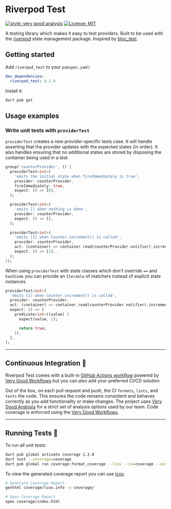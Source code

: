 # Riverpod Test

[![style: very good analysis][very_good_analysis_badge]][very_good_analysis_link]
[![License: MIT][license_badge]][license_link]

A testing library which makes it easy to test providers. Built to be used with the [riverpod](https://pub.dev/packages/riverpod) state management package. Inspired by [bloc_test](https://pub.dev/packages/bloc_test).

## Getting started

Add `riverpod_test` to your `pubspec.yaml`:

```yaml
dev_dependencies:
  riverpod_test: 0.1.0
```

Install it:

```sh
dart pub get
```

## Usage examples

### Write unit tests with `providerTest`

`providerTest` creates a new provider-specific tests case. It will handle asserting that the provider updates with the expected states (in order). It also handles ensuring that no additional states are stored by disposing the container being used in a test.

```dart
group('counterProvider', () {
  providerTest<int>(
    'emits the initial state when fireImmediately is true',
    provider: counterProvider,
    fireImmediately: true,
    expect: () => [0],
  );

  providerTest<int>(
    'emits [] when nothing is done',
    provider: counterProvider,
    expect: () => [],
  );

  providerTest<int>(
    'emits [1] when Counter.increment() is called',
    provider: counterProvider,
    act: (container) => container.read(counterProvider.notifier).increment(),
    expect: () => [1],
  );
});
```

When using `providerTest` with state classes which don't override `==` and `hashCode` you can provide an `Iterable` of matchers instead of explicit state instances.

```dart
providerTest<int>(
  'emits [1] when Counter.increment() is called',
  provider: counterProvider,
  act: (container) => container.read(counterProvider.notifier).increment(),
  expect: () => [
    predicate<int>((value) {
      expect(value, 1);

      return true;
    }),
  ],
);
```

---

## Continuous Integration 🤖

Riverpod Test comes with a built-in [GitHub Actions workflow][github_actions_link] powered by [Very Good Workflows][very_good_workflows_link] but you can also add your preferred CI/CD solution.

Out of the box, on each pull request and push, the CI `formats`, `lints`, and `tests` the code. This ensures the code remains consistent and behaves correctly as you add functionality or make changes. The project uses [Very Good Analysis][very_good_analysis_link] for a strict set of analysis options used by our team. Code coverage is enforced using the [Very Good Workflows][very_good_coverage_link].

---

## Running Tests 🧪

To run all unit tests:

```sh
dart pub global activate coverage 1.2.0
dart test --coverage=coverage
dart pub global run coverage:format_coverage --lcov --in=coverage --out=coverage/lcov.info
```

To view the generated coverage report you can use [lcov](https://github.com/linux-test-project/lcov).

```sh
# Generate Coverage Report
genhtml coverage/lcov.info -o coverage/

# Open Coverage Report
open coverage/index.html
```

[github_actions_link]: https://docs.github.com/en/actions/learn-github-actions
[license_badge]: https://img.shields.io/badge/license-MIT-blue.svg
[license_link]: https://opensource.org/licenses/MIT
[very_good_analysis_badge]: https://img.shields.io/badge/style-very_good_analysis-B22C89.svg
[very_good_analysis_link]: https://pub.dev/packages/very_good_analysis
[very_good_coverage_link]: https://github.com/marketplace/actions/very-good-coverage
[very_good_workflows_link]: https://github.com/VeryGoodOpenSource/very_good_workflows

